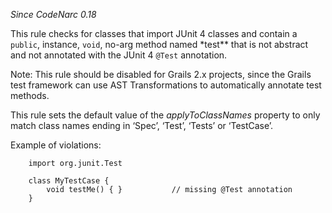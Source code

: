*Since CodeNarc 0.18*

This rule checks for classes that import JUnit 4 classes and contain a
`public`, instance, `void`, no-arg method named \*test\*\* that is not
abstract and not annotated with the JUnit 4 `@Test` annotation.

Note: This rule should be disabled for Grails 2.x projects, since the
Grails test framework can use AST Transformations to automatically
annotate test methods.

This rule sets the default value of the *applyToClassNames* property to
only match class names ending in ‘Spec’, ‘Test’, ‘Tests’ or ‘TestCase’.

Example of violations:

``` 
    import org.junit.Test

    class MyTestCase {
        void testMe() { }           // missing @Test annotation
    }
```
